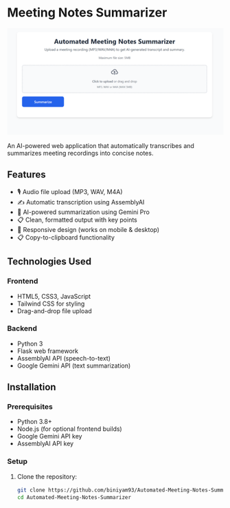# Meeting Notes Summarizer

![Project Screenshot](static/Screenshot.png) <!-- Add a screenshot if available -->

An AI-powered web application that automatically transcribes and summarizes meeting recordings into concise notes.

## Features

- 🎙️ Audio file upload (MP3, WAV, M4A)
- ✍️ Automatic transcription using AssemblyAI
- 📝 AI-powered summarization using Gemini Pro
- 📋 Clean, formatted output with key points
- 📱 Responsive design (works on mobile & desktop)
- 📋 Copy-to-clipboard functionality

## Technologies Used

### Frontend
- HTML5, CSS3, JavaScript
- Tailwind CSS for styling
- Drag-and-drop file upload

### Backend
- Python 3
- Flask web framework
- AssemblyAI API (speech-to-text)
- Google Gemini API (text summarization)

## Installation

### Prerequisites
- Python 3.8+
- Node.js (for optional frontend builds)
- Google Gemini API key
- AssemblyAI API key

### Setup

1. Clone the repository:
   ```bash
   git clone https://github.com/biniyam93/Automated-Meeting-Notes-Summarizer.git
   cd Automated-Meeting-Notes-Summarizer
